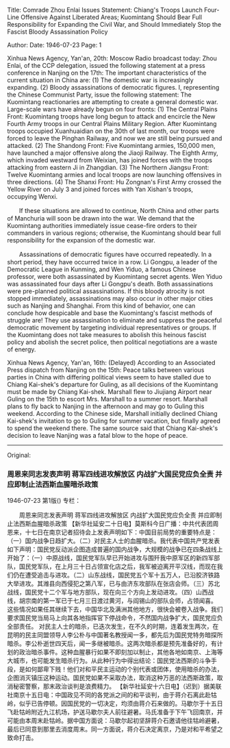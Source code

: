 Title: Comrade Zhou Enlai Issues Statement: Chiang's Troops Launch Four-Line Offensive Against Liberated Areas; Kuomintang Should Bear Full Responsibility for Expanding the Civil War, and Should Immediately Stop the Fascist Bloody Assassination Policy

Author:
Date: 1946-07-23
Page: 1

Xinhua News Agency, Yan'an, 20th: Moscow Radio broadcast today: Zhou Enlai, of the CCP delegation, issued the following statement at a press conference in Nanjing on the 17th: The important characteristics of the current situation in China are: (1) The domestic war is increasingly expanding. (2) Bloody assassinations of democratic figures. I, representing the Chinese Communist Party, issue the following statement: The Kuomintang reactionaries are attempting to create a general domestic war. Large-scale wars have already begun on four fronts: (1) The Central Plains Front: Kuomintang troops have long begun to attack and encircle the New Fourth Army troops in our Central Plains Military Region. After Kuomintang troops occupied Xuanhuaidian on the 30th of last month, our troops were forced to leave the Pinghan Railway, and now we are still being pursued and attacked. (2) The Shandong Front: Five Kuomintang armies, 150,000 men, have launched a major offensive along the Jiaoji Railway. The Eighth Army, which invaded westward from Weixian, has joined forces with the troops attacking from eastern Ji in Zhangdian. (3) The Northern Jiangsu Front: Twelve Kuomintang armies and local troops are now launching offensives in three directions. (4) The Shanxi Front: Hu Zongnan's First Army crossed the Yellow River on July 3 and joined forces with Yan Xishan's troops, occupying Wenxi.

　　If these situations are allowed to continue, North China and other parts of Manchuria will soon be drawn into the war. We demand that the Kuomintang authorities immediately issue cease-fire orders to their commanders in various regions; otherwise, the Kuomintang should bear full responsibility for the expansion of the domestic war.

　　Assassinations of democratic figures have occurred repeatedly. In a short period, they have occurred twice in a row. Li Gongpu, a leader of the Democratic League in Kunming, and Wen Yiduo, a famous Chinese professor, were both assassinated by Kuomintang secret agents. Wen Yiduo was assassinated four days after Li Gongpu's death. Both assassinations were pre-planned political assassinations. If this bloody atrocity is not stopped immediately, assassinations may also occur in other major cities such as Nanjing and Shanghai. From this kind of behavior, one can conclude how despicable and base the Kuomintang's fascist methods of struggle are! They use assassination to eliminate and suppress the peaceful democratic movement by targeting individual representatives or groups. If the Kuomintang does not take measures to abolish this heinous fascist policy and abolish the secret police, then political negotiations are a waste of energy.

Xinhua News Agency, Yan'an, 16th: (Delayed) According to an Associated Press dispatch from Nanjing on the 15th: Peace talks between various parties in China with differing political views seem to have stalled due to Chiang Kai-shek's departure for Guling, as all decisions of the Kuomintang must be made by Chiang Kai-shek. Marshall flew to Jiujiang Airport near Guling on the 15th to escort Mrs. Marshall to a summer resort. Marshall plans to fly back to Nanjing in the afternoon and may go to Guling this weekend. According to the Chinese side, Marshall initially declined Chiang Kai-shek's invitation to go to Guling for summer vacation, but finally agreed to spend the weekend there. The same source said that Chiang Kai-shek's decision to leave Nanjing was a fatal blow to the hope of peace.



<hr /> 

Original: 


### 周恩来同志发表声明  蒋军四线进攻解放区  内战扩大国民党应负全责  并应即制止法西斯血腥暗杀政策

1946-07-23
第1版()
专栏：

　　周恩来同志发表声明
    蒋军四线进攻解放区
    内战扩大国民党应负全责  并应即制止法西斯血腥暗杀政策
    【新华社延安二十日电】莫斯科今日广播：中共代表团周恩来，十七日在南京记者招待会上发表声明如下：中国目前局势的重要特点是：（一）国内战争日趋扩大。（二）对民主人士的血腥暗杀。我代表中国共产党发表如下声明：国民党反动派企图造成普遍的国内战争，大规模的战争已在四条战线上开始了：（一）中原战线，国民党军队早已开始进攻与围歼我中原军区的新四军部队，国民党军队，在上月三十日占领宣化店之后，我军被迫离开平汉线，而现在我们仍在遭受追击与进攻。（二）山东战线，国民党五个军十五万人，已沿胶济铁路大举进攻。其潍县向西侵犯之第八军，已与由济东攻部队在张店会师。（三）苏北战线，国民党十二个军与地方部队，现在向三个方向上发动进攻。（四）山西战线，胡宗南的第一军已于七月三日渡过黄河，与阎锡山的部队会师，占领闻喜。
    这些情况如果任其继续下去，中国华北及满洲其他地方，很快会被卷入战争。我们要求国民党当局马上向其各地指挥官下停战命令，不然国内战争扩大，国民党应负全部责任。
    对民主人士的暗杀，已迭次发生，在不久的时期，连着发生两次，在昆明的民主同盟领导人李公朴与中国著名教授闻一多，都先后为国民党特务暗探所暗杀。李公朴逝世四天后，闻一多继被暗杀。这两次暗杀都是预先准备好的，有计划的政治暗杀事件。这种血腥暴行如果不即刻加以制止，其他各地如南京、上海等大城市，也可能发生暗杀行为。从此种行为中得出结论：国民党法西斯的斗争手段，是如何鄙卑下贱！他们对和平民主运动的个别代表或团体，使用暗杀的办法，企图消灭镇压这种运动。国民党如果不采取办法，取消这种万恶的法西斯政策，取消秘密警察，那末政治谈判是浪费精力。
    【新华社延安十六日电】（迟到）据美联社南京十五日电：中国政见不同的各党派之间的和平谈判，由于蒋介石离此赴牯岭，似乎已告停顿。因国民党的一切决定，均须由蒋介石来做的。马歇尔于十五日飞赴牯岭附近九江机场，护送马歇尔夫人前往避暑。马氏准备于下午飞回南京，并可能由本周末赴牯岭。据中国方面说：马歇尔起初坚辞蒋介石邀请他往牯岭避暑，最后已同意到那里去消度周末。同一方面说，蒋介石决定离京，乃是对和平希望之致命打击。

